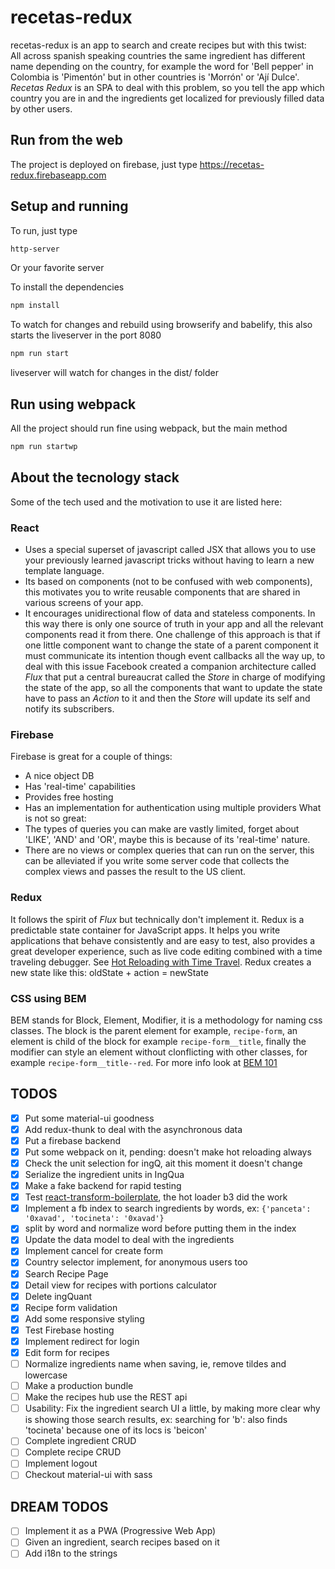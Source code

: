 
# recetas-redux

recetas-redux is an app to search and create recipes but with this twist:  
All across spanish speaking countries the same ingredient has different name depending on the country, for example the word for 'Bell pepper' in Colombia is 'Pimentón' but in other countries is 'Morrón' or 'Ají Dulce'. *Recetas Redux* is an SPA to deal with this problem, so you tell the app which country you are in and the ingredients get localized for previously filled data by other users.

## Run from the web
The project is deployed on firebase, just type
https://recetas-redux.firebaseapp.com

## Setup and running 
To run, just type 
```bash
http-server
``` 
Or your favorite server

To install the dependencies
```bash
npm install
``` 
To watch for changes and rebuild using browserify and babelify, this also starts the liveserver in the port 8080
```bash
npm run start
``` 
liveserver will watch for changes in the dist/ folder

## Run using webpack
All the project should run fine using webpack, but the main method 
```bash
npm run startwp
```

## About the tecnology stack
Some of the tech used and the motivation to use it are listed here:

### React
- Uses a special superset of javascript called JSX that allows you to use your previously learned javascript tricks without having to learn a new template language.
- Its based on components (not to be confused with web components), this motivates you to write reusable components that are shared in various screens of your app. 
- It encourages unidirectional flow of data and stateless components. In this way there is only one source of truth in your app and all the relevant components read it from there. One challenge of this approach is that if one little component want to change the state of a parent component it must communicate its intention though event callbacks all the way up, to deal with this issue Facebook created a companion architecture called *Flux* that put a central bureaucrat called the *Store* in charge of modifying the state of the app, so all the components that want to update the state have to pass an *Action* to it and then the *Store* will update its self and notify its subscribers. 

### Firebase
Firebase is great for a couple of things:
- A nice object DB
- Has 'real-time' capabilities 
- Provides free hosting
- Has an implementation for authentication using multiple providers
What is not so great:
- The types of queries you can make are vastly limited, forget about 'LIKE', 'AND' and 'OR', maybe this is because of its 'real-time' nature.
- There are no views or complex queries that can run on the server, this can be alleviated if you write some server code that collects the complex views and passes the result to the US client.

### Redux
It follows the spirit of *Flux* but technically don't implement it. Redux is a predictable state container for JavaScript apps. It helps you write applications that behave consistently and are easy to test, also provides a great developer experience, such as live code editing combined with a time traveling debugger. See [Hot Reloading with Time Travel](https://www.youtube.com/watch?v=xsSnOQynTHs).
Redux creates a new state like this: oldState + action = newState

### CSS using BEM
 BEM stands for Block, Element, Modifier, it is a methodology for naming css classes. The block is the parent element for example, ```recipe-form```, an element is child of the block for example ```recipe-form__title```, finally the modifier can style an element without clonflicting with other classes, for example ```recipe-form__title--red```. For more info look at [BEM 101](https://css-tricks.com/bem-101/)



## TODOS
- [x] Put some material-ui goodness
- [x] Add redux-thunk to deal with the asynchronous data
- [x] Put a firebase backend
- [x] Put some webpack on it, pending: doesn't make hot reloading always
- [x] Check the unit selection for ingQ, ait this moment it doesn't change
- [x] Serialize the ingredient units in IngQua
- [x] Make a fake backend for rapid testing
- [x] Test [react-transform-boilerplate](https://github.com/gaearon/react-transform-boilerplate), the hot loader b3 did the work
- [x] Implement a fb index to search ingredients by words, ex: ```{'panceta': '0xavad', 'tocineta': '0xavad'}```
- [x] split by word and normalize word before putting them in the index
- [x] Update the data model to deal with the ingredients
- [x] Implement cancel for create form
- [x] Country selector implement, for anonymous users too
- [x] Search Recipe Page 
- [x] Detail view for recipes with portions calculator
- [x] Delete ingQuant
- [x] Recipe form validation
- [x] Add some responsive styling
- [x] Test Firebase hosting
- [x] Implement redirect for login
- [x] Edit form for recipes
- [ ] Normalize ingredients name when saving, ie, remove tildes and lowercase
- [ ] Make a production bundle
- [ ] Make the recipes hub use the REST api 
- [ ] Usability: Fix the ingredient search UI a little, by making more clear why is showing those search results, ex: searching for 'b': also finds 'tocineta' because one of its locs is 'beicon' 
- [ ] Complete ingredient CRUD
- [ ] Complete recipe CRUD
- [ ] Implement logout
- [ ] Checkout material-ui with sass

## DREAM TODOS
- [ ] Implement it as a PWA (Progressive Web App)
- [ ] Given an ingredient, search recipes based on it
- [ ] Add i18n to the strings
